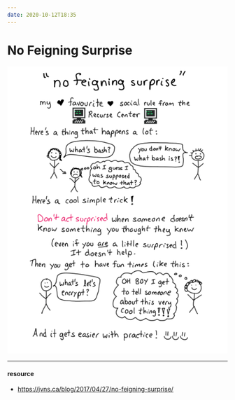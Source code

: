 ```yaml
---
date: 2020-10-12T18:35
---
```


# No Feigning Surprise

![No feigning surprise](static/no-feigning-surprise.png)

---
#### resource

- https://jvns.ca/blog/2017/04/27/no-feigning-surprise/
